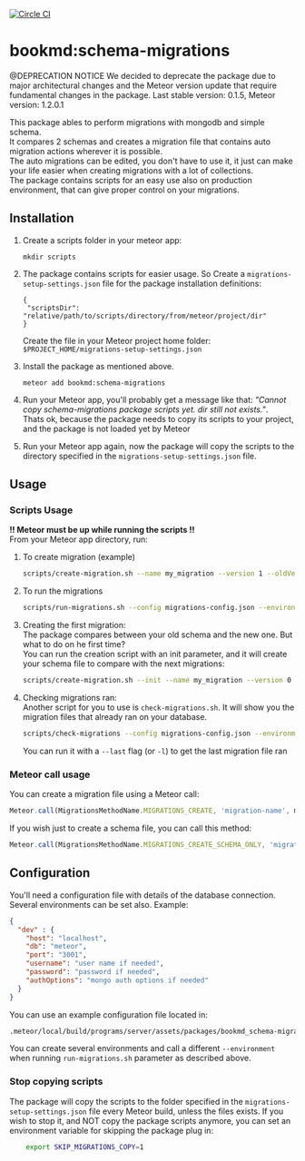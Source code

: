 [![Circle CI](https://circleci.com/gh/bookmd/schema-migrations.svg?style=svg&circle-token=461785e8b633ffd75c08e055f5909cbeae73ba85)](https://circleci.com/gh/bookmd/schema-migrations)

# bookmd:schema-migrations

@DEPRECATION NOTICE
We decided to deprecate the package due to major architectural changes and the Meteor version update that require fundamental changes in the package.
Last stable version: 0.1.5, Meteor version: 1.2.0.1

This package ables to perform migrations with mongodb and simple schema.   
It compares 2 schemas and creates a migration file that contains auto migration actions wherever it is possible.   
The auto migrations can be edited, you don't have to use it, it just can make your life easier when creating migrations with a lot of collections.    
The package contains scripts for an easy use also on production environment, that can give proper control on your migrations.

## Installation

1. Create a scripts folder in your meteor app:   
    ```
    mkdir scripts
    ```   

2. The package contains scripts for easier usage. So Create a ```migrations-setup-settings.json``` file for the package installation definitions:
   ```
   {
    "scriptsDir": "relative/path/to/scripts/directory/from/meteor/project/dir"
   }
   ```
   Create the file in your Meteor project home folder: ```$PROJECT_HOME/migrations-setup-settings.json```
   
3. Install the package as mentioned above.
    ```
    meteor add bookmd:schema-migrations
    ```
4. Run your Meteor app, you'll probably get a message like that: _"Cannot copy schema-migrations package scripts yet. dir still not exists."_.   
Thats ok, because the package needs to copy its scripts to your project, and the package is not loaded yet by Meteor
5. Run your Meteor app again, now the package will copy the scripts to the directory specified in the ```migrations-setup-settings.json``` file.

## Usage

### Scripts Usage

**!! Meteor must be up while running the scripts !!**  
From your Meteor app directory, run:

1. To create migration (example)
    ```bash
    scripts/create-migration.sh --name my_migration --version 1 --oldVersion 0 --path /path/to/migrations/parent/dir
    ```
  
2. To run the migrations
    ```bash
    scripts/run-migrations.sh --config migrations-config.json --environment dev --op up --targetDir /path/to/migrations/parent/dir
    ```

3. Creating the first migration:   
    The package compares between your old schema and the new one. But what to do on he first time?   
    You can run the creation script with an init parameter, and it will create your schema file to compare with the next migrations:   
    ```bash
    scripts/create-migration.sh --init --name my_migration --version 0 --path /path/to/migrations/parent/dir
    ```
    
4. Checking migrations ran:   
    Another script for you to use is ```check-migrations.sh```. It will show you the migration files that already ran on your database.
    ```bash
    scripts/check-migrations --config migrations-config.json --environment dev
    ```
        
    You can run it with a ```--last``` flag (or ```-l```) to get the last migration file ran


### Meteor call usage
You can create a migration file using a Meteor call:
```javascript
Meteor.call(MigrationsMethodName.MIGRATIONS_CREATE, 'migration-name', migration-version, migration-old-version, '/absolute/path/to/migrations/parent/dir');
```

If you wish just to create a schema file, you can call this method:
```javascript
Meteor.call(MigrationsMethodName.MIGRATIONS_CREATE_SCHEMA_ONLY, 'migration-name', migration-version, '/absolute/path/to/migrations/parent/dir');
```

## Configuration
You'll need a configuration file with details of the database connection.  
Several environments can be set also.
Example:
  ```json
  {
    "dev" : {
      "host": "localhost",
      "db": "meteor",
      "port": "3001",
      "username": "user name if needed",
      "password": "password if needed",
      "authOptions": "mongo auth options if needed"
    }
  }
  ```

You can use an example configuration file located in:
  ```bash
  .meteor/local/build/programs/server/assets/packages/bookmd_schema-migrations/migrations-config.json
  ```

You can create several environments and call a different ```--environment``` when running ```run-migrations.sh``` parameter as described above.

### Stop copying scripts
The package will copy the scripts to the folder specified in the ```migrations-setup-settings.json``` file every Meteor build, unless the files exists.
If you wish to stop it, and NOT copy the package scripts anymore, you can set an environment variable for skipping the package plug in:

```bash
    export SKIP_MIGRATIONS_COPY=1
```
